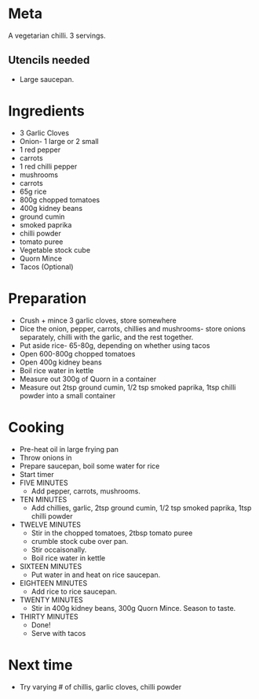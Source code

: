 Meta
====

A vegetarian chilli. 3 servings.

Utencils needed
---------------

* Large saucepan.

Ingredients
===========
 * 3 Garlic Cloves
 * Onion- 1 large or 2 small
 * 1 red pepper
 * carrots
 * 1 red chilli pepper 
 * mushrooms
 * carrots
 * 65g rice
 * 800g chopped tomatoes
 * 400g kidney beans
 * ground cumin
 * smoked paprika
 * chilli powder
 * tomato puree
 * Vegetable stock cube
 * Quorn Mince
 * Tacos (Optional)

Preparation
===========

 * Crush + mince 3 garlic cloves, store somewhere
 * Dice the onion, pepper, carrots, chillies and mushrooms- store onions separately, chilli with the garlic, and the rest together.
 * Put aside rice- 65-80g, depending on whether using tacos
 * Open 600-800g chopped tomatoes
 * Open 400g kidney beans
 * Boil rice water in kettle
 * Measure out 300g of Quorn in a container
 * Measure out 2tsp ground cumin, 1/2 tsp smoked paprika, 1tsp chilli powder into a small container

Cooking
=======

 * Pre-heat oil in large frying pan
 * Throw onions in
 * Prepare saucepan, boil some water for rice
 * Start timer
 * FIVE MINUTES
   * Add pepper, carrots, mushrooms. 
 * TEN MINUTES
   * Add chillies, garlic, 2tsp ground cumin, 1/2 tsp smoked paprika, 1tsp chilli powder
 * TWELVE MINUTES 
   * Stir in the chopped tomatoes, 2tbsp tomato puree 
   * crumble stock cube over pan.
   * Stir occaisonally.
   * Boil rice water in kettle
 * SIXTEEN MINUTES
   * Put water in and heat on rice saucepan.
 * EIGHTEEN MINUTES
   * Add rice to rice saucepan.
 * TWENTY MINUTES 
   * Stir in 400g kidney beans, 300g Quorn Mince. Season to taste.
 * THIRTY MINUTES
   * Done!
   * Serve with tacos

Next time
=========

 * Try varying # of chillis, garlic cloves, chilli powder